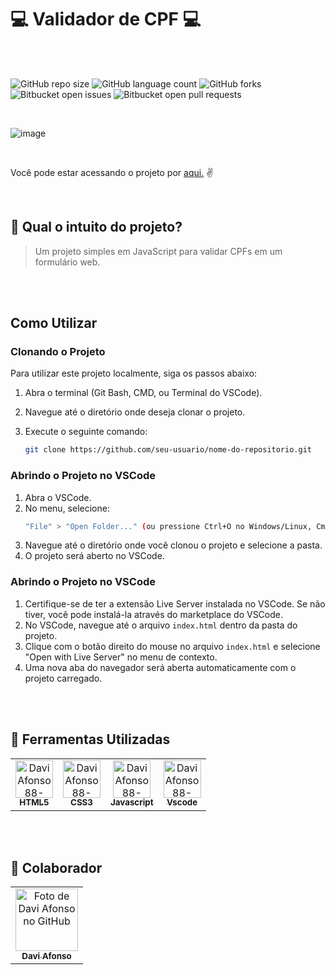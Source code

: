 # 💻 Validador de CPF 💻

<br>
<br>

![GitHub repo size](https://img.shields.io/github/repo-size/Daviafonso88/Validador-CPF-Teknisa)
![GitHub language count](https://img.shields.io/github/languages/count/Daviafonso88/Validador-CPF-Teknisa)
![GitHub forks](https://img.shields.io/github/forks/Daviafonso88/Validador-CPF-Teknisa)
![Bitbucket open issues](https://img.shields.io/bitbucket/issues/Daviafonso88/Validador-CPF-Teknisa)
![Bitbucket open pull requests](https://img.shields.io/bitbucket/pr-raw/Daviafonso88/Validador-CPF-Teknisa)


<br>


![image](https://github.com/DaviAfonso88/Validador-CPF/assets/89953265/384e91d6-5e86-4c7a-b896-adec9f272c49)


<br>


Você pode estar acessando o projeto por [aqui.](https://valide-cpf.netlify.app/) ✌


<br>


## 🧠 Qual o intuito do projeto?

> Um projeto simples em JavaScript para validar CPFs em um formulário web. 


<br>
<br>

## Como Utilizar

### Clonando o Projeto

Para utilizar este projeto localmente, siga os passos abaixo:

1. Abra o terminal (Git Bash, CMD, ou Terminal do VSCode).
2. Navegue até o diretório onde deseja clonar o projeto.
3. Execute o seguinte comando:

   ```bash
   git clone https://github.com/seu-usuario/nome-do-repositorio.git
   
### Abrindo o Projeto no VSCode

1. Abra o VSCode.
2. No menu, selecione:
    ```bash
   "File" > "Open Folder..." (ou pressione Ctrl+O no Windows/Linux, Cmd+O no macOS).
3. Navegue até o diretório onde você clonou o projeto e selecione a pasta.
4. O projeto será aberto no VSCode.

### Abrindo o Projeto no VSCode

1. Certifique-se de ter a extensão Live Server instalada no VSCode. Se não tiver, você pode instalá-la através do marketplace do VSCode.
2. No VSCode, navegue até o arquivo `index.html` dentro da pasta do projeto.
3. Clique com o botão direito do mouse no arquivo `index.html` e selecione "Open with Live Server" no menu de contexto.
4. Uma nova aba do navegador será aberta automaticamente com o projeto carregado.


<br>
<br>

## 🔧 Ferramentas Utilizadas 


<table>
  <tr>
    <td align="center">
      <a href="#">
        <img align="rigth" alt="DaviAfonso88-html5" height="60" width="60" src="https://raw.githubusercontent.com/devicons/devicon/master/icons/html5/html5-original.svg"><br>
        <sub>
          <b>HTML5</b>
        </sub>
      </a>
    </td>
    <td align="center">
      <a href="#">
        <img align="rigth" alt="DaviAfonso88-css3" height="60" width="60" src="https://raw.githubusercontent.com/devicons/devicon/master/icons/css3/css3-original.svg"><br>
        <sub>
          <b>CSS3</b>
        </sub>
      </a>
    </td>
    <td align="center">
      <a href="#">
        <img align="rigth" alt="DaviAfonso88-javascript" height="60" width="60" src="https://raw.githubusercontent.com/devicons/devicon/master/icons/javascript/javascript-original.svg"><br>
        <sub>
          <b>Javascript</b>
        </sub>
      </a>
    </td>
        <td align="center">
      <a href="#">
         <img align="rigth" alt="DaviAfonso88-vscode" height="60" width="60" src="https://raw.githubusercontent.com/devicons/devicon/master/icons/vscode/vscode-original.svg">
<br>
        <sub>
          <b>Vscode</b>
        </sub>
      </a>
    </td>
  </tr>
</table>


<br>
<br>

## 🤝 Colaborador

<table>
  <tr>
    <td align="center">
      <a href="#">
         <img src="https://avatars.githubusercontent.com/u/89953265?v=4" width="100px;" alt="Foto de Davi Afonso no GitHub"/><br>
        <sub>
          <b>Davi Afonso</b>
        </sub>
      </a>
    </td>
</table>


